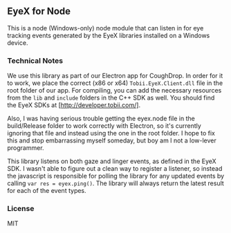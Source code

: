 ## EyeX for Node

This is a node (Windows-only) node module that can listen in for eye tracking events
generated by the EyeX libraries installed on a Windows device.

### Technical Notes
We use this library as part of our Electron app for CoughDrop. In order for it to work,
we place the correct (x86 or x64) `Tobii.EyeX.Client.dll` file in the root folder of our
app. For compiling, you can add the necessary resources from the `lib` and `include` folders
in the C++ SDK as well. You should find the EyeX SDKs at [http://developer.tobii.com/].

Also, I was having serious trouble getting the eyex.node file in the build/Release folder to work
correctly with Electron, so it's currently ignoring that file and instead using the one in the root
folder. I hope to fix this and stop embarrassing myself someday, but boy am I not
a low-lever programmer.

This library listens on both gaze and linger events, as defined in the EyeX SDK. I wasn't able
to figure out a clean way to register a listener, so instead the javascript is responsible
for polling the library for any updated events by calling `var res = eyex.ping()`. The 
library will always return the latest
result for each of the event types.

### License

MIT
